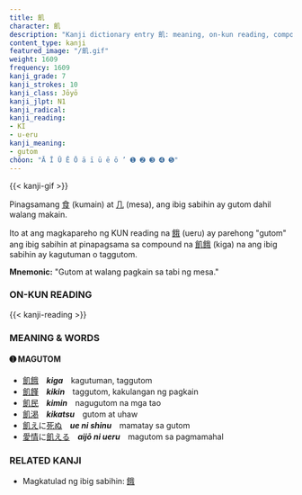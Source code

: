 ```yaml
---
title: 飢
character: 飢
description: "Kanji dictionary entry 飢: meaning, on-kun reading, compounds, origin, related kanji"
content_type: kanji
featured_image: "/飢.gif"
weight: 1609
frequency: 1609
kanji_grade: 7
kanji_strokes: 10
kanji_class: Jōyō
kanji_jlpt: N1
kanji_radical: 
kanji_reading: 
- KI
- u-eru
kanji_meaning:
- gutom
chōon: "Ā Ī Ū Ē Ō ā ī ū ē ō ’ ➊ ➋ ➌ ➍ ➎"
---
```

[//]: # (Don't edit the line below. Kanji animated GIF code is automatically generated.)
{{< kanji-gif >}}

[//]: # (Edit below this line.)

Pinagsamang [食](../食) (kumain) at [几](../几) (mesa), ang ibig sabihin ay gutom dahil walang makain.

Ito at ang magkapareho ng KUN reading na [餓](../餓) (ueru) ay parehong "gutom" ang ibig sabihin at pinapagsama sa compound na [飢](../飢)[餓](../餓) (kiga) na ang ibig sabihin ay kagutuman o taggutom.
 
**Mnemonic:** "Gutom at walang pagkain sa tabi ng mesa."

### ON-KUN READING

[//]: # (Don't edit the line below. ON-KUN READING code is automatically generated.)
{{< kanji-reading >}}

### MEANING & WORDS

#### ➊ **MAGUTOM**
  - [飢](../飢)[餓](../餓)　***kiga***　kagutuman, taggutom
  - [飢](../飢)[饉](../饉)　***kikin***　taggutom, kakulangan ng pagkain
  - [飢](../飢)[民](../民)　***kimin***　nagugutom na mga tao
  - [飢](../飢)[渇](../渇)　***kikatsu***　gutom at uhaw
  - [飢え](../飢)に[死ぬ](../死)　***ue ni shinu***　mamatay sa gutom
  - [愛](../愛)[情](../情)に[飢える](../飢)　***aijō ni ueru***　magutom sa pagmamahal

### RELATED KANJI
  - Magkatulad ng ibig sabihin: [餓](../餓)
